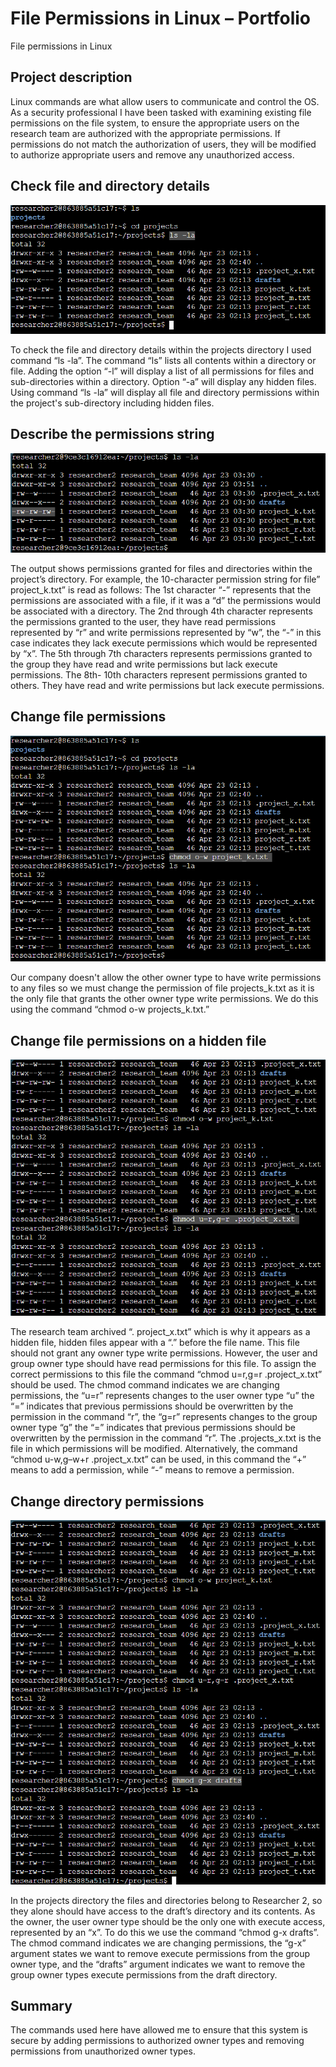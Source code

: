 # File Permissions in Linux – Portfolio
File permissions in Linux


## Project description

Linux commands are what allow users to communicate and control the OS. As a security professional I have been tasked with examining existing file permissions on the file system, to ensure the appropriate users on the research team are authorized with the appropriate permissions. If permissions do not match the authorization of users, they will be modified to authorize appropriate users and remove any unauthorized access.


## Check file and directory details


![Output of `ls -la` command](images/ls-la-output.png)

To check the file and directory details within the projects directory I used command “ls -la”. The command “ls” lists all contents within a directory or file. Adding the option “-l” will display a list of all permissions for files and sub-directories within a directory. Option “-a” will display any hidden files. Using command “ls -la” will display all file and directory permissions within the project's sub-directory including hidden files.


## Describe the permissions string


![Example of permission string breakdown](images/permissions-string-explained.png)

The output shows permissions granted for files and directories within the project’s directory. For example, the 10-character permission string for file” project_k.txt” is read as follows: The 1st character “-” represents that the permissions are associated with a file, if it was a “d” the permissions would be associated with a directory. The 2nd through 4th character represents the permissions granted to the user, they have read permissions represented by “r” and write permissions represented by “w”, the “-” in this case indicates they lack execute permissions which would be represented by “x”. The 5th through 7th characters represents permissions granted to the group they have read and write permissions but lack execute permissions. The 8th- 10th characters represent permissions granted to others. They have read and write permissions but lack execute permissions.


## Change file permissions


![Removing write permission for others using chmod](images/chmod-o-w.png)

Our company doesn't allow the other owner type to have write permissions to any files so we must change the permission of file projects_k.txt as it is the only file that grants the other owner type write permissions. We do this using the command “chmod o-w projects_k.txt.”


## Change file permissions on a hidden file


![Changing permissions on a hidden file](images/chmod-hidden-file.png)

The research team archived “. project_x.txt” which is why it appears as a hidden file, hidden files appear with a “.” before the file name. This file should not grant any owner type write permissions. However, the user and group owner type should have read permissions for this file. To assign the correct permissions to this file the command “chmod u=r,g=r .project_x.txt” should be used.  The chmod command indicates we are changing permissions, the “u=r” represents changes to the user owner type “u” the “=” indicates that previous permissions should be overwritten by the permission in the command “r”, the “g=r” represents changes to the group owner type “g” the “=” indicates that previous permissions should be overwritten by the permission in the command “r”. The .projects_x.txt is the file in which permissions will be modified. Alternatively, the command “chmod u-w,g–w+r .project_x.txt” can be used, in this command the “+” means to add a permission, while “-” means to remove a permission.


## Change directory permissions


![Restricting directory access using chmod](images/chmod-directory.png)

In the projects directory the files and directories belong to Researcher 2, so they alone should have access to the draft’s directory and its contents. As the owner, the user owner type should be the only one with execute access, represented by an “x”. To do this we use the command “chmod g-x drafts”. The chmod command indicates we are changing permissions, the “g-x” argument states we want to remove execute permissions from the group owner type, and the “drafts” argument indicates we want to remove the group owner types execute permissions from the draft directory.


## Summary

The commands used here have allowed me to ensure that this system is secure by adding permissions to authorized owner types and removing permissions from unauthorized owner types.
